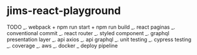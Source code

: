 # jims-react-playground

TODO
_. webpack + npm run start + npm run build
_. react paginas
_. conventional commit
_. react router
_. styled component
_. graphql presentation layer
_. api axios
_. api graphql
_. unit testing
_. cypress testing
_. coverage
_. aws
\_. docker
\_ deploy pipeline

